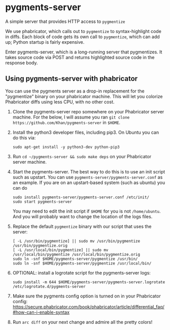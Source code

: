 # pygments-server
A simple server that provides HTTP access to `pygmentize` 

We use phabricator, which calls out to `pygmentize` to
syntax-highlight code in diffs.  Each block of code gets its own call
to `pygmentize`, which can add up; Python startup is fairly expensive.

Enter pygments-server, which is a long-running server that
pygmentizes.  It takes source code via POST and returns highlighted
source code in the response body.

## Using pygments-server with phabricator

You can use the pygments server as a drop-in replacement for the
"pygmentize" binary on your phabricator machine.  This will let you
colorize Phabricator diffs using less CPU, with no other cost.

1. Clone the pygments-server repo somewhere on your Phabricator
   server machine.  For the below, I will assume you ran
   `git clone https://github.com/Khan/pygments-server` in `$HOME`.

2. Install the python3 developer files, including pip3.  On Ubuntu you
   can do this via:
   ```
   sudo apt-get install -y python3-dev python-pip3
   ```

2. Run `cd ~/pygments-server && sudo make deps` on your Phabricator
   server machine.

3. Start the pygments-server.  The best way to do this is to
   use an init script such as upstart.  You can use
   `pygments-server/pygments-server.conf` as an example.  If
   you are on an upstart-based system (such as ubuntu) you can
   do
   ```
   sudo install pygments-server/pygments-server.conf /etc/init/
   sudo start pygments-server
   ```
   You may need to edit the init script if `$HOME` for you is not
   `/home/ubuntu`.  And you will probably want to change the
   location of the logs files.

4. Replace the default `pygmentize` binary with our script that uses
   the server:
   ```
   [ -L /usr/bin/pygmentize] || sudo mv /usr/bin/pygmentize /usr/bin/pygmentize.orig
   [ -L /usr/local/bin/pygmentize] || sudo mv /usr/local/bin/pygmentize /usr/local/bin/pygmentize.orig
   sudo ln -snf $HOME/pygments-server/pygmentize /usr/bin/
   sudo ln -snf $HOME/pygments-server/pygmentize /usr/local/bin/
   ```

5. OPTIONAL: install a logrotate script for the pygments-server logs:
   ```
   sudo install -m 644 $HOME/pygments-server/pygments-server.logrotate /etc/logrotate.d/pygments-server
   ```

6. Make sure the pygments config option is turned on in your
   Phabricator config:
   https://secure.phabricator.com/book/phabricator/article/differential_faq/#how-can-i-enable-syntax

7. Run `arc diff` on your next change and admire all the pretty
   colors!
